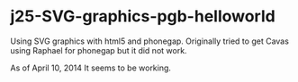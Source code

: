 j25-SVG-graphics-pgb-helloworld
=========================

Using SVG graphics with html5 and phonegap. Originally tried to get Cavas using Raphael for phonegap but it did not work.


As of April 10, 2014 It seems to be working.






